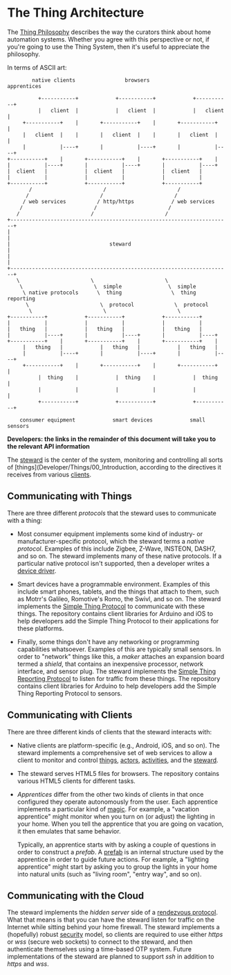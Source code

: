 # The Thing Architecture

The [Thing Philosophy](01_Philosophy.md) describes the way the curators think about home automation systems.
Whether you agree with this perspective or not,
if you're going to use the Thing System,
then it's useful to appreciate the philosophy.

In terms of ASCII art:

            native clients                browsers               apprentices     

              +-----------+            +-----------+            +-----------+
              |   client  |            |   client  |            |   client  |
         +-----------+    |       +-----------+    |       +-----------+    |
         |   client  |    |       |   client  |    |       |   client  |    |
         |           |----+       |           |----+       |           |----+
    +-----------+    |       +-----------+    |       +-----------+    |
    |           |----+       |           |----+       |           |----+
    |  client   |            |  client   |            |  client   |
    |           |            |           |            |           |
    +-----------+            +-----------+            +-----------+
           /                       /                       /
          /                       /                       /
         / web services          / http/https            / web services
        /                       /                       /
       /                       /                       /
    +-----------------------------------------------------------------------+
    |                                                                       |
    |                                steward                                |
    |                                                                       |
    +-----------------------------------------------------------------------+
       \                       \                       \
        \                       \  simple               \  simple
         \ native protocols      \  thing                \  thing reporting
          \                       \  protocol             \  protocol
           \                       \                       \
    +-----------+            +-----------+            +-----------+
    |           |            |           |            |           |
    |   thing   |            |   thing   |            |   thing   |
    |           |----+       |           |----+       |           |----+
    +-----------+    |       +-----------+    |       +-----------+    |
         |   thing   |            |   thing   |            |   thing   |
         |           |----+       |           |----+       |           |----+
         +-----------+    |       +-----------+    |       +-----------+    |
              |  thing    |            |  thing    |            |  thing    |
              |           |            |           |            |           |
              +-----------+            +-----------+            +-----------+

        consumer equipment            smart devices            small sensors

__Developers: the links in the remainder of this document will take you to the relevant API information__

The [steward](Developer/00_Steward.md) is the center of the system, monitoring and controlling all sorts of 
[things](Developer/Things/00_Introduction,
according to the directives it receives from various [clients](Developer/Clients/00_Introduction.md).

## Communicating with Things

There are three different _protocols_ that the steward uses to communicate with a thing:

* Most consumer equipment implements some kind of industry- or manufacturer-specific protocol,
which the steward terms a _native protocol_.
Examples of this include Zigbee, Z-Wave, INSTEON, DASH7, and so on.
The steward implements many of these native protocols.
If a particular native protocol isn't supported,
then a developer writes a [device driver](Developer/01_Devices.md).

* Smart devices have a programmable environment.
Examples of this include smart phones, tablets, and the things that attach to them,
such as Motrr's Galileo, Romotive's Romo, the Swivl, and so on.
The steward implements the [Simple Thing Protocol](Developer/Things/01_ThingProtocol.md) to communicate with these things.
The repository contains client libraries for Arduino and iOS to help developers add the Simple Thing Protocol to their
applications for these platforms.

* Finally, some things don't have any networking or programming capabilities whatsoever.
Examples of this are typically small sensors.
In order to "network" things like this,
a _maker_ attaches an expansion board termed a _shield_,
that contains an inexpensive processor, network interface, and sensor plug.
The steward implements the [Simple Thing Reporting Protocol](Developer/Things/01ThingReporting.md) to listen for traffic from
these things.
The repository contains client libraries for Arduino to help developers add the Simple Thing Reporting Protocol to sensors.


## Communicating with Clients

There are three different kinds of clients that the steward interacts with:

* Native clients are platform-specific (e.g., Android, iOS, and so on).
The steward implements a comprehensive set of web services to allow a client to monitor and control
[things](Developer/01_Devices.md),
[actors](Developer/01_Actors.md),
[activities](Developer/01_Activities.md),
and the [steward](Developer/00_Steward.md).

* The steward serves HTML5 files for browsers.
The repository contains various HTML5 clients for different tasks.

* _Apprentices_ differ from the other two kinds of clients in that once configured they operate autonomously from the user.
Each apprentice implements a particular kind of [magic](Developer/Clients/02_Magic.md).
For example,
a "vacation apprentice" might monitor when you turn on (or adjust) the lighting in your home.
When you tell the apprentice that you are going on vacation,
it then emulates that same behavior.

    Typically, an apprentice starts with by asking a couple of questions in order to construct a _prefab_.
A [prefab](Developer/Clients/02_PreFabs.md) is an internal structure used by the apprentice in order to guide future actions.
For example,
a "lighting apprentice" might start by asking you to group the lights in your home into natural units
(such as "living room", "entry way", and so on).

## Communicating with the Cloud

The steward implements the _hidden server_ side of a [rendezvous protocol](https://github.com/mrose17/node-rendezvous).
What that means is that you can have the steward listen for traffic on the Internet while sitting behind your home firewall.
The steward implements a (hopefully) robust [security](Developer/01_Security.md) model,
so clients are required to use either _https_ or _wss_ (secure web sockets) to connect to the steward,
and then authenticate themselves using a time-based OTP system.
Future implementations of the steward are planned to support _ssh_ in addition to _https_ and _wss_.

